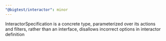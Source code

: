 ```yaml
---
"@bigtest/interactor": minor
---
```


InteractorSpecification is a concrete type, parameterized over its actions and filters, rather than an interface, disallows incorrect options in interactor definition

